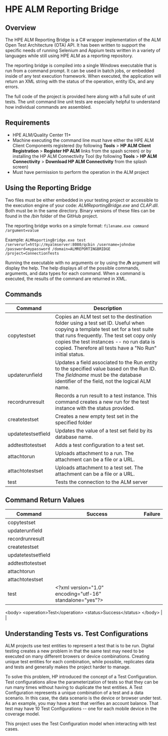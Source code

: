 # HPE ALM Reporting Bridge #

## Overview ##
The HPE ALM Reporting Bridge is a C# wrapper implementation of the ALM Open Test Architecture (OTA) API. It has been written to support the specific needs of running Selenium and Appium tests written in a variety of languages while still using HPE ALM as a reporting repository. 

The reporting bridge is compiled into a single Windows executable that is run from a command prompt. It can be used in batch jobs, or embedded inside of any test execution framework. When executed, the application will return an XML string with the status of the operation, entity IDs, and any errors. 

The full code of the project is provided here along with a full suite of unit tests. The unit command line unit tests are especially helpful to understand how individual commands are assembled. 

## Requirements ##
- HPE ALM/Quality Center 11+
- Machine executing the command line must have either the HPE ALM Client Components registered (by following **Tools** > **HP ALM Client Registration** > **Register HP ALM** links from the spash screen) or by installing the HP ALM Connectivity Tool (by following **Tools** > **HP ALM  Connectivity** > **Download HP ALM Connectivity** from the splash screen)
- Must have permission to perform the operation in the ALM project

## Using the Reporting Bridge ##
Two files must be either embedded in your testing project or accessible to the execution engine of your code: *ALMReportingBridge.exe* and *CLAP.dll*. Both must be in the same directory. Binary versions of these files can be found in the */bin* folder of the GitHub project. 

The reporting bridge works on a simple format: `filename.exe command /argument=value`

Example: `ALMReportingBridge.exe test /serverurl=http://myalmserver:8080/qcbin /username=johndoe /password=mypassword /domain=ALMREPORTINGBRIDGE /project=ConnectionTests`

Running the executable with no arguments or by using the ***/h*** argument will display the help. The help displays all of the possible commands, arguments, and data types for each command. When a command is executed, the results of the command are returned in XML. 

## Commands ##
| Command     		 | Description	 | 
|--------	 	     | ---			 | 
| copytestset        | Copies an ALM test set to the destination folder using a test set ID. Useful when copying a template test set for a test suite that runs frequently. The test set copy only copies the test instances -- no run data is copied. Therefore all tests have a "No Run" initial status. |
| updaterunfield     | Updates a field associated to the Run entity to the specified value based on the Run ID. The *fieldname* must be the database identifier of the field, not the logical ALM name. |
| recordrunresult    | Records a run result to a test instance. This command creates a new run for the test instance with the status provided. | 
| createtestset      | Creates a new empty test set in the specified folder | 
| updatetestsetfield | Updates the value of a test set field by its database name. | 
| addtesttotestset   | Adds a test configuration to a test set. | 
| attachtorun        | Uploads attachment to a run. The attachment can be a file or a URL. | 
| attachtotestset    | Uploads attachment to a test set. The attachment can be a file or a URL. | 
| test               | Tests the connection to the ALM server | 

## Command Return Values ##
| Command     		 | Success	 |  Failure |
|--------	 	     | ---			 | ------ |
| copytestset        |  |  |
| updaterunfield     |  | |
| recordrunresult    |  |  |
| createtestset      |  |  |
| updatetestsetfield | |  |
| addtesttotestset   |  |  |
| attachtorun        |  |  |
| attachtotestset    |  |  |
| test               |     &lt;?xml version="1.0" encoding="utf-16" standalone="yes"?&gt;
&lt;body&gt;
  &lt;operation&gt;Test&lt;/operation&gt;
  &lt;status&gt;Success&lt;/status&gt;
&lt;/body&gt; |  |


## Understanding Tests vs. Test Configurations ##
ALM projects use test entities to represent a test that is to be run. Digital testing creates a new problem in that the same test may need to be executed on many different browers or device combinations. Creating unique test entities for each combination, while possible, replicates data and tests and generally makes the project harder to manage. 

To solve this problem, HP introduced the concept of a Test Configuration. Test configurations allow the parameterization of tests so that they can be run many times without having to duplicate the test entities. A Test Configuration represents a unique combination of a test and a data scenario. In this case, the data scenario is the device or browser under test. As an example, you may have a test that verifies an account balance. That test may have 10 Test Configurations -- one for each mobile device in the coverage model. 

This project uses the Test Configuration model when interacting with test cases. 

